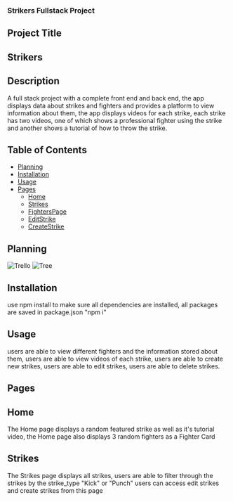 ### Strikers Fullstack Project

## Project Title

## Strikers

## Description

A full stack project with a complete front end and back end, the app displays data about strikes and fighters and provides a platform to view information about them, the app displays videos for each strike, each strike has two videos, one of which shows a professional fighter using the strike and another shows a tutorial of how to throw the strike.

## Table of Contents

- [Planning](#planning)
- [Installation](#installation)
- [Usage](#usage)
- [Pages](#pages)
  - [Home](#home)
  - [Strikes](#strikes)
  - [FightersPage](#fighterspage)
  - [EditStrike](#editstrike)
  - [CreateStrike](#createstrike)

## Planning

![Trello](https://github.com/Koji47/strikers/blob/main/src/assets/Readme_images/striker_trello.PNG)
![Tree](https://github.com/Koji47/strikers/blob/main/src/assets/Readme_images/striker_tree.PNG)

## Installation

use npm install to make sure all dependencies are installed, all packages are saved in package.json
"npm i"

## Usage

users are able to view different fighters and the information stored about them,
users are able to view videos of each strike,
users are able to create new strikes,
users are able to edit strikes,
users are able to delete strikes.

## Pages

## Home

The Home page displays a random featured strike as well as it's tutorial video,
the Home page also displays 3 random fighters as a Fighter Card

## Strikes

The Strikes page displays all strikes,
users are able to filter through the strikes by the strike_type "Kick" or "Punch"
users can access edit strikes and create strikes from this page
